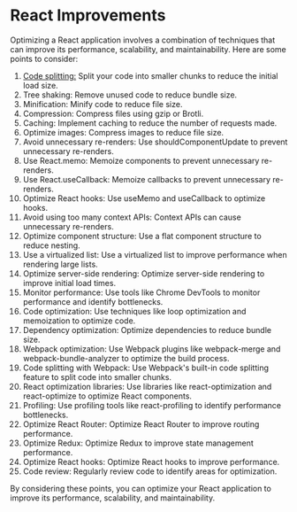 # React Improvements

Optimizing a React application involves a combination of techniques that can improve its performance, scalability, and maintainability. Here are some points to consider:

1. [Code splitting:](https://github.com/rohit33178/tech-lead/blob/main/react-improvements/code-splitting.md) Split your code into smaller chunks to reduce the initial load size.
2. Tree shaking: Remove unused code to reduce bundle size.
3. Minification: Minify code to reduce file size.
4. Compression: Compress files using gzip or Brotli.
5. Caching: Implement caching to reduce the number of requests made.
6. Optimize images: Compress images to reduce file size.
7. Avoid unnecessary re-renders: Use shouldComponentUpdate to prevent unnecessary re-renders.
8. Use React.memo: Memoize components to prevent unnecessary re-renders.
9. Use React.useCallback: Memoize callbacks to prevent unnecessary re-renders.
10. Optimize React hooks: Use useMemo and useCallback to optimize hooks.
11. Avoid using too many context APIs: Context APIs can cause unnecessary re-renders.
12. Optimize component structure: Use a flat component structure to reduce nesting.
13. Use a virtualized list: Use a virtualized list to improve performance when rendering large lists.
14. Optimize server-side rendering: Optimize server-side rendering to improve initial load times.
15. Monitor performance: Use tools like Chrome DevTools to monitor performance and identify bottlenecks.
16. Code optimization: Use techniques like loop optimization and memoization to optimize code.
17. Dependency optimization: Optimize dependencies to reduce bundle size.
18. Webpack optimization: Use Webpack plugins like webpack-merge and webpack-bundle-analyzer to optimize the build process.
19. Code splitting with Webpack: Use Webpack's built-in code splitting feature to split code into smaller chunks.
20. React optimization libraries: Use libraries like react-optimization and react-optimize to optimize React components.
21. Profiling: Use profiling tools like react-profiling to identify performance bottlenecks.
22. Optimize React Router: Optimize React Router to improve routing performance.
23. Optimize Redux: Optimize Redux to improve state management performance.
24. Optimize React hooks: Optimize React hooks to improve performance.
25. Code review: Regularly review code to identify areas for optimization.

By considering these points, you can optimize your React application to improve its performance, scalability, and maintainability.